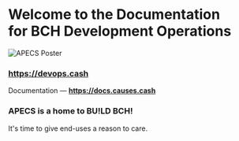 # Welcome to the Documentation<br>for BCH Development Operations

![APECS Poster](https://devops.cash/poster.jpg?1582376269)

### https://devops.cash

Documentation — __https://docs.causes.cash__

### APECS is a home to BU!LD BCH!

It's time to give end-uses a reason to care.
